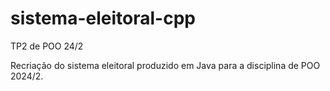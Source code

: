 # sistema-eleitoral-cpp
TP2 de POO 24/2

Recriação do sistema eleitoral produzido em Java para a disciplina de POO 2024/2.
